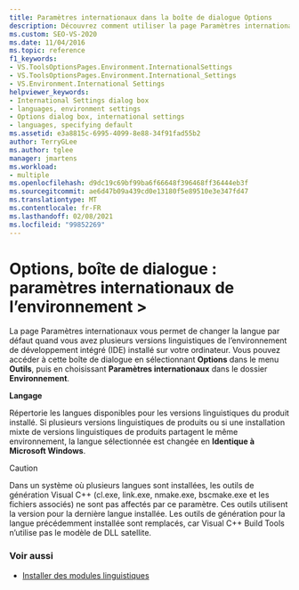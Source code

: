 ```yaml
---
title: Paramètres internationaux dans la boîte de dialogue Options
description: Découvrez comment utiliser la page Paramètres internationaux de la section environnement pour modifier la langue par défaut lorsque plusieurs versions linguistiques de l’IDE sont installées.
ms.custom: SEO-VS-2020
ms.date: 11/04/2016
ms.topic: reference
f1_keywords:
- VS.ToolsOptionsPages.Environment.InternationalSettings
- VS.ToolsOptionsPages.Environment.International_Settings
- VS.Environment.International Settings
helpviewer_keywords:
- International Settings dialog box
- languages, environment settings
- Options dialog box, international settings
- languages, specifying default
ms.assetid: e3a8815c-6995-4099-8e88-34f91fad55b2
author: TerryGLee
ms.author: tglee
manager: jmartens
ms.workload:
- multiple
ms.openlocfilehash: d9dc19c69bf99ba6f66648f396468ff36444eb3f
ms.sourcegitcommit: ae6d47b09a439cd0e13180f5e89510e3e347fd47
ms.translationtype: MT
ms.contentlocale: fr-FR
ms.lasthandoff: 02/08/2021
ms.locfileid: "99852269"
---
```

# <a name="options-dialog-box-environment--international-settings"></a>Options, boîte de dialogue : paramètres internationaux de l’environnement \>

La page Paramètres internationaux vous permet de changer la langue par défaut quand vous avez plusieurs versions linguistiques de l’environnement de développement intégré (IDE) installé sur votre ordinateur. Vous pouvez accéder à cette boîte de dialogue en sélectionnant **Options** dans le menu **Outils**, puis en choisissant **Paramètres internationaux** dans le dossier **Environnement**.

**Langage**

Répertorie les langues disponibles pour les versions linguistiques du produit installé. Si plusieurs versions linguistiques de produits ou si une installation mixte de versions linguistiques de produits partagent le même environnement, la langue sélectionnée est changée en **Identique à Microsoft Windows**.

> [!CAUTION]
> Dans un système où plusieurs langues sont installées, les outils de génération Visual C++ (cl.exe, link.exe, nmake.exe, bscmake.exe et les fichiers associés) ne sont pas affectés par ce paramètre. Ces outils utilisent la version pour la dernière langue installée. Les outils de génération pour la langue précédemment installée sont remplacés, car Visual C++ Build Tools n’utilise pas le modèle de DLL satellite.

### <a name="see-also"></a>Voir aussi

- [Installer des modules linguistiques](../../install/install-visual-studio.md#step-6---install-language-packs-optional)
